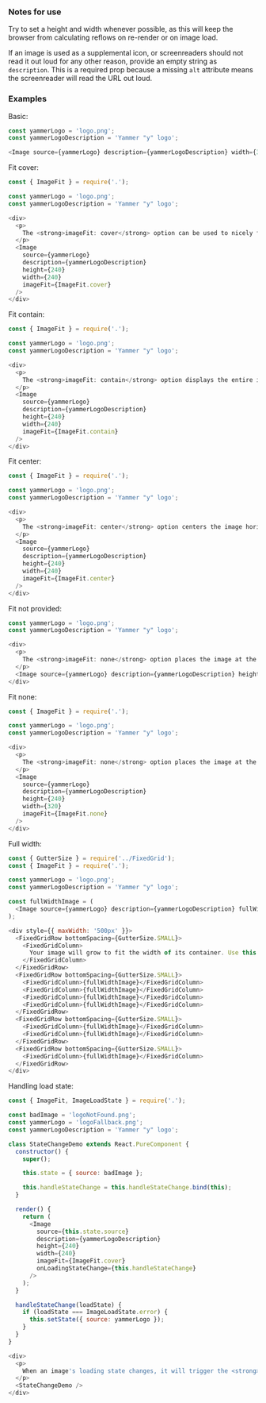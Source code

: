 ### Notes for use

Try to set a height and width whenever possible, as this will keep the browser from calculating reflows on re-render or on image load.

If an image is used as a supplemental icon, or screenreaders should not read it out loud for any other reason, provide an empty string as `description`. This is a required prop because a missing `alt` attribute means the screenreader will read the URL out loud.

### Examples

Basic:

```js { "props": { "data-example": "basic" } }
const yammerLogo = 'logo.png';
const yammerLogoDescription = 'Yammer "y" logo';

<Image source={yammerLogo} description={yammerLogoDescription} width={320} height={240} />
```

Fit cover:

```js { "props": { "data-example": "fit cover" } }
const { ImageFit } = require('.');

const yammerLogo = 'logo.png';
const yammerLogoDescription = 'Yammer "y" logo';

<div>
  <p>
    The <strong>imageFit: cover</strong> option can be used to nicely fill the desired image area while hiding any overflow.
  </p>
  <Image
    source={yammerLogo}
    description={yammerLogoDescription}
    height={240}
    width={240}
    imageFit={ImageFit.cover}
  />
</div>
```

Fit contain:

```js { "props": { "data-example": "fit contain" } }
const { ImageFit } = require('.');

const yammerLogo = 'logo.png';
const yammerLogoDescription = 'Yammer "y" logo';

<div>
  <p>
    The <strong>imageFit: contain</strong> option displays the entire image within our image area and leaves whitespace.
  </p>
  <Image
    source={yammerLogo}
    description={yammerLogoDescription}
    height={240}
    width={240}
    imageFit={ImageFit.contain}
  />
</div>
```

Fit center:

```js { "props": { "data-example": "fit center" } }
const { ImageFit } = require('.');

const yammerLogo = 'logo.png';
const yammerLogoDescription = 'Yammer "y" logo';

<div>
  <p>
    The <strong>imageFit: center</strong> option centers the image horizontally and vertically, using the image's original size and cropping its overflow.
  </p>
  <Image
    source={yammerLogo}
    description={yammerLogoDescription}
    height={240}
    width={240}
    imageFit={ImageFit.center}
  />
</div>
```

Fit not provided:

```js { "props": { "data-example": "fit not provided" } }
const yammerLogo = 'logo.png';
const yammerLogoDescription = 'Yammer "y" logo';

<div>
  <p>
    The <strong>imageFit: none</strong> option places the image at the top left of its <em>div</em> wrapper. It will render at its original size, possibly showing whitespace or hiding its overflow. This is generally not an option you will want to use.
  </p>
  <Image source={yammerLogo} description={yammerLogoDescription} height={240} width={240} />
</div>
```

Fit none:

```js { "props": { "data-example": "fit none" } }
const { ImageFit } = require('.');

const yammerLogo = 'logo.png';
const yammerLogoDescription = 'Yammer "y" logo';

<div>
  <p>
    The <strong>imageFit: none</strong> option places the image at the top left of its <em>div</em> wrapper. It will render at its original size, possibly showing whitespace or hiding its overflow. This is generally not an option you will want to use.
  </p>
  <Image
    source={yammerLogo}
    description={yammerLogoDescription}
    height={240}
    width={320}
    imageFit={ImageFit.none}
  />
</div>
```

Full width:

```js { "props": { "data-example": "full width" } }
const { GutterSize } = require('../FixedGrid');
const { ImageFit } = require('.');

const yammerLogo = 'logo.png';
const yammerLogoDescription = 'Yammer "y" logo';

const fullWidthImage = (
  <Image source={yammerLogo} description={yammerLogoDescription} fullWidth={true} />
);

<div style={{ maxWidth: '500px' }}>
  <FixedGridRow bottomSpacing={GutterSize.SMALL}>
    <FixedGridColumn>
      Your image will grow to fit the width of its container. Use this option when you have a grid or other layout component determining the space an image should fill. Any provided height and width will be ignored in this case, replaced with <strong>width: 100%</strong> and <strong>height: auto</strong>.
    </FixedGridColumn>
  </FixedGridRow>
  <FixedGridRow bottomSpacing={GutterSize.SMALL}>
    <FixedGridColumn>{fullWidthImage}</FixedGridColumn>
    <FixedGridColumn>{fullWidthImage}</FixedGridColumn>
    <FixedGridColumn>{fullWidthImage}</FixedGridColumn>
    <FixedGridColumn>{fullWidthImage}</FixedGridColumn>
  </FixedGridRow>
  <FixedGridRow bottomSpacing={GutterSize.SMALL}>
    <FixedGridColumn>{fullWidthImage}</FixedGridColumn>
    <FixedGridColumn>{fullWidthImage}</FixedGridColumn>
  </FixedGridRow>
  <FixedGridRow bottomSpacing={GutterSize.SMALL}>
    <FixedGridColumn>{fullWidthImage}</FixedGridColumn>
  </FixedGridRow>
</div>
```

Handling load state:

```js { "props": { "data-example": "load state" } }
const { ImageFit, ImageLoadState } = require('.');

const badImage = 'logoNotFound.png';
const yammerLogo = 'logoFallback.png';
const yammerLogoDescription = 'Yammer "y" logo';

class StateChangeDemo extends React.PureComponent {
  constructor() {
    super();

    this.state = { source: badImage };

    this.handleStateChange = this.handleStateChange.bind(this);
  }

  render() {
    return (
      <Image
        source={this.state.source}
        description={yammerLogoDescription}
        height={240}
        width={240}
        imageFit={ImageFit.cover}
        onLoadingStateChange={this.handleStateChange}
      />
    );
  }

  handleStateChange(loadState) {
    if (loadState === ImageLoadState.error) {
      this.setState({ source: yammerLogo });
    }
  }
}

<div>
  <p>
    When an image's loading state changes, it will trigger the <strong>onLoadingStateChange</strong> callback. This example updates the source URL passed to the image when its <strong>onLoadingStateChange</strong> is called with an error.
  </p>
  <StateChangeDemo />
</div>
```